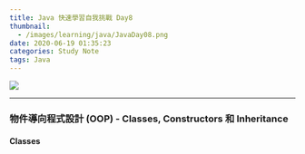 ```yaml
---
title: Java 快速學習自我挑戰 Day8
thumbnail:
  - /images/learning/java/JavaDay08.png
date: 2020-06-19 01:35:23
categories: Study Note
tags: Java
---
```

<img src="/images/learning/java/JavaDay08.png">

***
### 物件導向程式設計 (OOP) - Classes, Constructors 和 Inheritance
#### Classes



